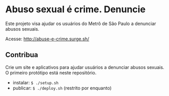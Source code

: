# Abuso sexual é crime. Denuncie

Este projeto visa ajudar os usuários do Metrô de São Paulo a denunciar abusos
sexuais.

Acesse: http://abuse-e-crime.surge.sh/

## Contribua

Crie um site e aplicativos para ajudar usuários a denunciar abusos sexuais. O
primeiro protótipo está neste repositório.

- instalar: `$ ./setup.sh`
- publicar: `$ ./deploy.sh` (restrito por enquanto)
